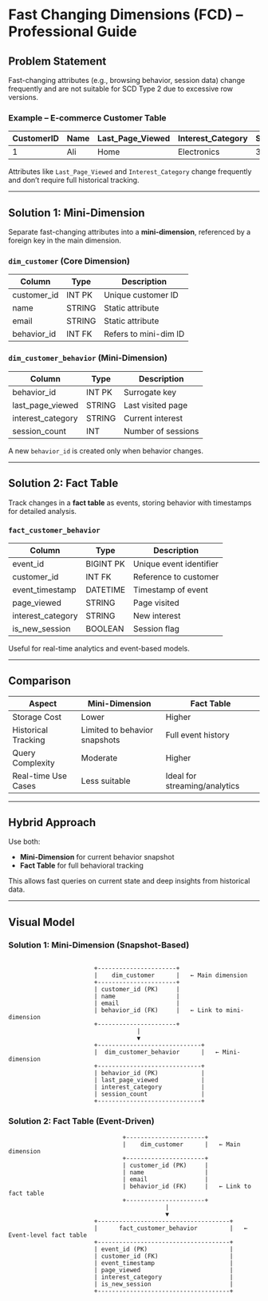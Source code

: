 
#  Fast Changing Dimensions (FCD) – Professional Guide


##  Problem Statement

Fast-changing attributes (e.g., browsing behavior, session data) change frequently and are not suitable for SCD Type 2 due to excessive row versions.

### Example – E-commerce Customer Table

| CustomerID | Name | Last_Page_Viewed | Interest_Category | Session_Count |
|------------|------|------------------|-------------------|---------------|
| 1          | Ali  | Home             | Electronics       | 3             |

Attributes like `Last_Page_Viewed` and `Interest_Category` change frequently and don’t require full historical tracking.

---

##  Solution 1: Mini-Dimension

Separate fast-changing attributes into a **mini-dimension**, referenced by a foreign key in the main dimension.

### `dim_customer` (Core Dimension)

| Column       | Type   | Description           |
|--------------|--------|-----------------------|
| customer_id  | INT PK | Unique customer ID    |
| name         | STRING | Static attribute      |
| email        | STRING | Static attribute      |
| behavior_id  | INT FK | Refers to mini-dim ID |

### `dim_customer_behavior` (Mini-Dimension)

| Column            | Type   | Description              |
|-------------------|--------|--------------------------|
| behavior_id       | INT PK | Surrogate key            |
| last_page_viewed  | STRING | Last visited page        |
| interest_category | STRING | Current interest         |
| session_count     | INT    | Number of sessions       |

 A new `behavior_id` is created only when behavior changes.

---

##  Solution 2: Fact Table

Track changes in a **fact table** as events, storing behavior with timestamps for detailed analysis.

### `fact_customer_behavior`

| Column            | Type      | Description              |
|-------------------|-----------|--------------------------|
| event_id          | BIGINT PK | Unique event identifier  |
| customer_id       | INT FK    | Reference to customer    |
| event_timestamp   | DATETIME  | Timestamp of event       |
| page_viewed       | STRING    | Page visited             |
| interest_category | STRING    | New interest             |
| is_new_session    | BOOLEAN   | Session flag             |

 Useful for real-time analytics and event-based models.

---

##  Comparison

| Aspect                | Mini-Dimension                   | Fact Table                          |
|-----------------------|----------------------------------|-------------------------------------|
| Storage Cost          | Lower                            | Higher                              |
| Historical Tracking   | Limited to behavior snapshots    | Full event history                  |
| Query Complexity      | Moderate                         | Higher                              |
| Real-time Use Cases   |  Less suitable                 |  Ideal for streaming/analytics    |

---

##  Hybrid Approach

Use both:
- **Mini-Dimension** for current behavior snapshot
- **Fact Table** for full behavioral tracking

This allows fast queries on current state and deep insights from historical data.

---



## Visual Model


###  Solution 1: Mini-Dimension (Snapshot-Based)
```

                        +----------------------+
                        |    dim_customer      |   ← Main dimension
                        +----------------------+
                        | customer_id (PK)     |
                        | name                 |
                        | email                |
                        | behavior_id (FK)     |   ← Link to mini-dimension
                        +----------------------+
                                    |
                                    ▼
                        +-----------------------------+
                        |  dim_customer_behavior      |   ← Mini-dimension
                        +-----------------------------+
                        | behavior_id (PK)            |
                        | last_page_viewed            |
                        | interest_category           |
                        | session_count               |
                        +-----------------------------+
```
###  Solution 2: Fact Table (Event-Driven)
```
                                +----------------------+
                                |    dim_customer      |   ← Main dimension
                                +----------------------+
                                | customer_id (PK)     |
                                | name                 |
                                | email                |
                                | behavior_id (FK)     |   ← Link to fact table
                                +----------------------+
                                            |
                                            ▼
                        +-------------------------------------+
                        |      fact_customer_behavior         |   ← Event-level fact table
                        +-------------------------------------+
                        | event_id (PK)                       |
                        | customer_id (FK)                    |
                        | event_timestamp                     |
                        | page_viewed                         |
                        | interest_category                   |
                        | is_new_session                      |
                        +-------------------------------------+

```
